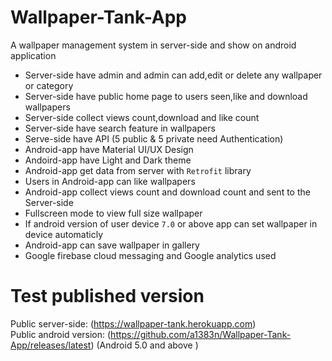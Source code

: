
# Wallpaper-Tank-App
A wallpaper management system in server-side and show on android application

 - Server-side have admin and admin can add,edit or delete any wallpaper or category
 - Server-side have public home page to users seen,like and download wallpapers
 - Server-side collect views count,download and like count
 - Server-side have search feature in wallpapers
 - Serve-side have API (5 public & 5 private need Authentication)
 - Android-app have Material UI/UX Design
 - Andoird-app have Light and Dark theme
 - Android-app get data from server with `Retrofit` library
 - Users in Android-app can like wallpapers
 - Android-app collect views count and download count and sent to the Server-side
 - Fullscreen mode to view full size wallpaper
 - If android version of user device `7.0` or above app can set wallpaper in device automaticly
 - Android-app can save wallpaper in gallery
 - Google firebase cloud messaging and Google analytics used
 
# Test published version
Public server-side: (https://wallpaper-tank.herokuapp.com) <br />
Public android version: (https://github.com/a1383n/Wallpaper-Tank-App/releases/latest)
(Android 5.0 and above )
 

